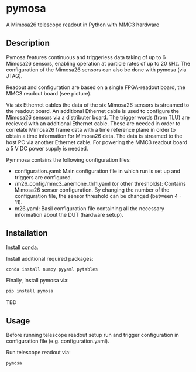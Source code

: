 # pymosa
A Mimosa26 telescope readout in Python with MMC3 hardware

## Description

Pymosa features continuous and triggerless data taking of up to 6 Mimosa26 sensors, enabling operation at particle rates of up to 20 kHz.
The configuration of the Mimosa26 sensors can also be done with pymosa (via JTAG).

Readout and configuration are based on a single FPGA-readout board, the MMC3 readout board (see picture).

Via six Ethernet cables the data of the six Mimosa26 sensors is streamed to the readout board. An additional Ethernet cable is used to configure the Mimosa26 sensors 
via a distributer board.
The trigger words (from TLU) are recieved with an additional Ethernet cable. 
These are needed in order to correlate Mimosa26 frame data with a time reference plane in order to obtain a time information for Mimosa26 data.
The data is streamed to the host PC via another Ethernet cable.
For powering the MMC3 readout board a 5 V DC power supply is needed.

Pymmosa contains the following configuration files:
 - configuration.yaml:
   Main configuration file in which run is set up and triggers are configured.
 - /m26_config/mmc3_anemone_th11.yaml (or other thresholds):
   Contains Mimosa26 sensor configuration. By changing the number of the configuration file, the sensor threshold can be changed (between 4 - 11).
 - m26.yaml:
   Basil configuration file containing all the necessary information about the DUT (hardware setup).

## Installation
Install [conda](http://conda.pydata.org).

Install additional required packages:
```bash
conda install numpy pyyaml pytables 
```

Finally, install pymosa via:
```bash
pip install pymosa
```

TBD

## Usage
Before running telescope readout setup run and trigger configuration in configuration file (e.g. configuration.yaml).

Run telescope readout via:
```bash
pymosa
```


